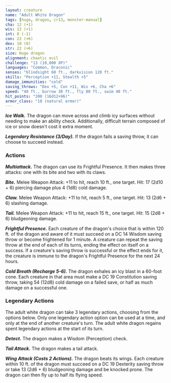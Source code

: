 ```yaml
---
layout: creature
name: "Adult White Dragon"
tags: [huge, dragon, cr13, monster-manual]
cha: 12 (+1)
wis: 12 (+1)
int: 8 (-1)
con: 22 (+6)
dex: 10 (0)
str: 22 (+6)
size: Huge dragon
alignment: chaotic evil
challenge: "13 (10,000 XP)"
languages: "Common, Draconic"
senses: "blindsight 60 ft., darkvision 120 ft."
skills: "Perception +11, Stealth +5"
damage_immunities: "cold"
saving_throws: "Dex +5, Con +11, Wis +6, Cha +6"
speed: "40 ft., burrow 30 ft., fly 80 ft., swim 40 ft."
hit_points: "200 (16d12+96)"
armor_class: "18 (natural armor)"
---
```


***Ice Walk.*** The dragon can move across and climb icy surfaces without needing to make an ability check. Additionally, difficult terrain composed of ice or snow doesn't cost it extra moment.

***Legendary Resistance (3/Day).*** If the dragon fails a saving throw, it can choose to succeed instead.

### Actions

***Multiattack.*** The dragon can use its Frightful Presence. It then makes three attacks: one with its bite and two with its claws.

***Bite.*** Melee Weapon Attack: +11 to hit, reach 10 ft., one target. Hit: 17 (2d10 + 6) piercing damage plus 4 (1d8) cold damage.

***Claw.*** Melee Weapon Attack: +11 to hit, reach 5 ft., one target. Hit: 13 (2d6 + 6) slashing damage.

***Tail.*** Melee Weapon Attack: +11 to hit, reach 15 ft., one target. Hit: 15 (2d8 + 6) bludgeoning damage.

***Frightful Presence.*** Each creature of the dragon's choice that is within 120 ft. of the dragon and aware of it must succeed on a DC 14 Wisdom saving throw or become frightened for 1 minute. A creature can repeat the saving throw at the end of each of its turns, ending the effect on itself on a success. If a creature's saving throw is successful or the effect ends for it, the creature is immune to the dragon's Frightful Presence for the next 24 hours.

***Cold Breath (Recharge 5-6).*** The dragon exhales an icy blast in a 60-foot cone. Each creature in that area must make a DC 19 Constitution saving throw, taking 54 (12d8) cold damage on a failed save, or half as much damage on a successful one.

### Legendary Actions

The adult white dragon can take 3 legendary actions, choosing from the options below. Only one legendary action option can be used at a time, and only at the end of another creature's turn. The adult white dragon regains spent legendary actions at the start of its turn.

***Detect.*** The dragon makes a Wisdom (Perception) check.

***Tail Attack.*** The dragon makes a tail attack.

***Wing Attack (Costs 2 Actions).*** The dragon beats its wings. Each creature within 10 ft. of the dragon must succeed on a DC 19 Dexterity saving throw or take 13 (2d6 + 6) bludgeoning damage and be knocked prone. The dragon can then fly up to half its flying speed.
